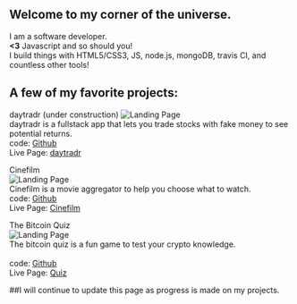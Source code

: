 ## Welcome to my corner of the universe.
I am a software developer. <br>
**<3** Javascript and so should you! <br>
I build things with HTML5/CSS3, JS, node.js, mongoDB, travis CI, and countless other tools! <br>

## A few of my favorite projects:
daytradr (under construction) 
![Landing Page](http://i.imgur.com/CpoIJbX.png "Landing Page")  
daytradr is a fullstack app that lets you trade stocks with fake money to see potential returns. <br>
code: [Github](https://github.com/dotexe0/daytradr)<br>
Live Page: [daytradr](http://daytradr.herokuapp.com/)<br>

Cinefilm             
![Landing Page](http://imgur.com/xaYTvP1.png "Landing Page")   <br>
Cinefilm is a movie aggregator to help you choose what to watch.<br>
code: [Github](https://github.com/dotexe0/cinefilm)<br>
Live Page: [Cinefilm](https://dotexe0.github.io/cinefilm/)<br>

The Bitcoin Quiz   
![Landing Page](http://i.imgur.com/kSLfYif.png "Landing Page")  
The bitcoin quiz is a fun game to test your crypto knowledge. <br>     
code: [Github](https://github.com/dotexe0/quiz-app/)<br>
Live Page: [Quiz](https://dotexe0.github.io/quiz-app/)<br>


##I will continue to update this page as progress is made on my projects.
